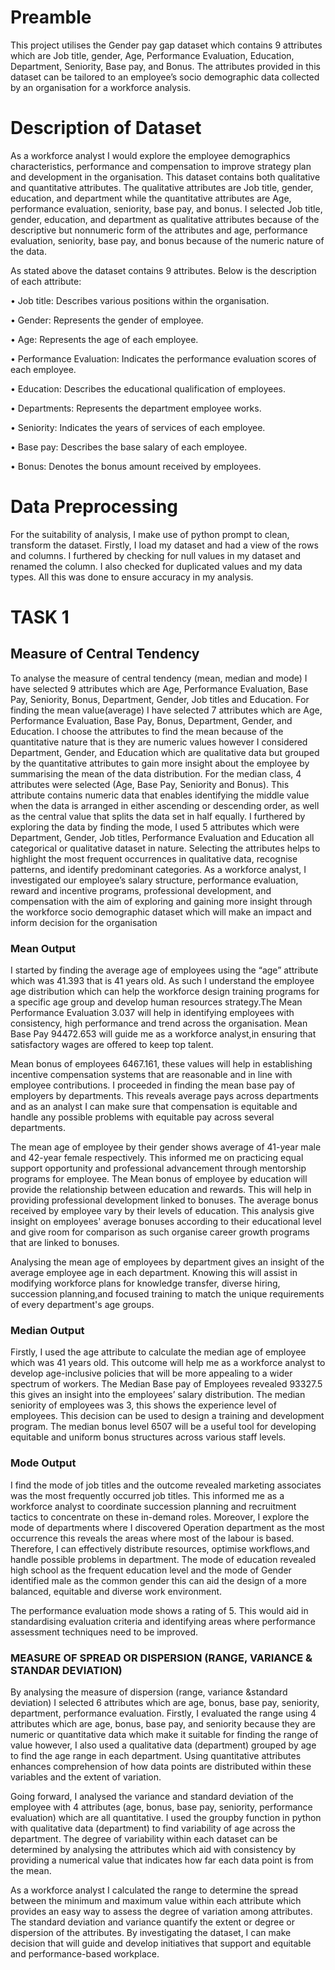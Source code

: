 # Preamble

This project utilises the Gender pay gap dataset which contains 9 attributes which are Job title, gender, Age, Performance Evaluation, Education, Department, Seniority, 
Base pay, and Bonus. The attributes provided in this dataset can be tailored to an employee’s socio demographic data collected by an organisation for a workforce analysis. 


# Description of Dataset

As a workforce analyst I would explore the employee demographics characteristics, performance and compensation to improve strategy plan and development in the organisation.
This dataset contains both qualitative and quantitative attributes.
The qualitative attributes are Job title, gender, education, and department while the quantitative attributes are Age, performance evaluation, seniority, base pay, and bonus.
I selected Job title, gender, education, and department as qualitative attributes because of the descriptive but nonnumeric form of the attributes and age, performance 
evaluation, seniority, base pay, and bonus because of the numeric nature of the data.

As stated above the dataset contains 9 attributes. Below is the description of each attribute:

• 	Job title: Describes various positions within the organisation.

•	 Gender: Represents the gender of employee.

•	 Age: Represents the age of each employee.

•	 Performance Evaluation: Indicates the performance evaluation scores of each employee.

•	 Education: Describes the educational qualification of employees.

•	Departments: Represents the department employee works.

•	Seniority: Indicates the years of services of each employee.

•	Base pay: Describes the base salary of each employee.

•	Bonus:  Denotes the bonus amount received by employees.


# Data Preprocessing

For the suitability of analysis, I make use of python prompt to clean, transform the dataset. Firstly, I load my dataset and had a view of the rows and columns. 
I furthered by checking for null values in my dataset and renamed the column. I also checked for duplicated values and my data types. All this was done to ensure 
accuracy in my analysis.

# TASK 1
## Measure of Central Tendency 

To analyse the measure of central tendency (mean, median and mode) I have selected 9 attributes which are Age, Performance Evaluation, Base Pay, Seniority, Bonus, Department,
Gender, Job titles and Education. For finding the mean value(average) I have selected 7 attributes which are Age, Performance Evaluation, Base Pay, Bonus, Department, 
Gender, and Education. I choose the attributes to find the mean because of the quantitative nature that is they are numeric values however I considered Department,
Gender, and Education which are qualitative data but grouped by the quantitative attributes to gain more insight about the employee by summarising the mean of the data 
distribution.
For the median class, 4 attributes were selected (Age, Base Pay, Seniority and Bonus). This attribute contains numeric data that enables identifying the middle
value when the data is arranged in either ascending or descending order, as well as the central value that splits the data set in half equally. I furthered by exploring the 
data by finding the mode, I used 5 attributes which were Department, Gender, Job titles, Performance Evaluation and Education all categorical or qualitative dataset in nature. 
Selecting the attributes helps to highlight the most frequent occurrences in qualitative data, recognise patterns, and identify predominant categories.
As a workforce analyst, I investigated our employee’s salary structure, performance evaluation, reward and incentive programs, professional development, and compensation 
with the aim of exploring and gaining more insight through the workforce socio demographic dataset which will make an impact and inform decision for the organisation



### Mean Output

I started by finding the average age of employees using the “age” attribute which was 41.393 that is 41 years old. As such I understand the employee age distribution which 
can help the workforce design training programs for a specific age group and develop human resources strategy.The Mean Performance Evaluation 3.037 will help in identifying 
employees with consistency, high performance and trend across the organisation. Mean Base Pay 94472.653 will guide me as a workforce analyst,in ensuring that satisfactory wages are offered to keep top talent.

Mean bonus of employees 6467.161, these values will help in establishing incentive compensation systems that are reasonable and in line with employee contributions.
I proceeded in finding the mean base pay of employers by departments. This reveals average pays across departments and as an analyst I can make sure that compensation
is equitable and handle any possible problems with equitable pay across several departments.

The mean age of employee by their gender shows average of 41-year male and 42-year female respectively. This informed me on practicing equal support opportunity and
professional advancement through mentorship programs for employee. The Mean bonus of employee by education will provide the relationship between education and rewards.
This will help in providing professional development linked to bonuses. The average bonus received by employee vary by their levels of education. This analysis give insight 
on employees' average bonuses according to their educational level and give room for comparison as such organise career growth programs that are linked to bonuses. 

Analysing the mean age of employees by department gives an insight of the average employee age in each department. Knowing this will assist in modifying workforce plans 
for knowledge transfer, diverse hiring, succession planning,and focused training to match the unique requirements of every department's age groups.


### Median Output

Firstly, I used the age attribute to calculate the median age of employee which was 41 years old. This outcome will help me as a workforce analyst to develop age-inclusive
policies that will be more appealing to a wider spectrum of workers. The Median Base pay of Employees revealed 93327.5 this gives an insight into the employees’ salary distribution.
The median seniority of employees was 3, this shows the experience level of employees. This decision can be used to design a training and development program. The median bonus level 6507 will
be a useful tool for developing equitable and uniform bonus structures across various staff levels.

### Mode Output

I find the mode of job titles and the outcome revealed marketing associates was the most frequently occurred job titles. This informed me as a workforce analyst to coordinate 
succession planning and recruitment tactics to concentrate on these in-demand roles. Moreover, I explore the mode of departments where I discovered Operation department as the most occurrence this 
reveals the areas where most of the labour is based. Therefore, I can effectively distribute resources, optimise workflows,and handle possible problems in department.
The mode of education revealed high school as the frequent education level and the mode of Gender identified male as the common gender this can aid the design of a more 
balanced, equitable and diverse work environment.

The performance evaluation mode shows a rating of 5. This would aid in standardising evaluation criteria and identifying areas where performance assessment techniques need to
be improved.


###  MEASURE OF SPREAD OR DISPERSION (RANGE, VARIANCE & STANDAR DEVIATION)

By analysing the measure of dispersion (range, variance &standard deviation) I selected 6 attributes which are age, bonus, base pay, seniority, department, performance evaluation. Firstly, I evaluated the range using 4 attributes which are age, bonus, base pay, and seniority because they are numeric or quantitative data which make it suitable for finding the range of value however, I also used a qualitative data (department) grouped by age to find the age range in each department. Using quantitative attributes enhances comprehension of how data points are distributed within these variables and the extent of variation.

Going forward, I analysed the variance and standard deviation of the employee with 4 attributes (age, bonus, base pay, seniority, performance evaluation) which are all quantitative. I used the groupby function in python with qualitative data (department) to find variability of age across the department. The degree of variability within each dataset can be determined by analysing the attributes which aid with consistency by providing a numerical value that indicates how far each data point is from the mean. 

As a workforce analyst I calculated the range to determine the spread between the minimum and maximum value within each attribute which provides an easy way to assess the degree of variation among attributes. The standard deviation and variance quantify the extent or degree or dispersion of the attributes. By investigating the dataset, I can make decision that will guide and develop initiatives that support and equitable and performance-based workplace.




